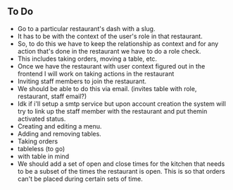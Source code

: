 ## To Do
- Go to a particular restaurant's dash with a slug.
 - It has to be with the context of the user's role in that restaurant. 
 - So, to do this we have to keep the relationship as context and for any action that's done in the restaurant we have to do a role check.
  - This includes taking orders, moving a table, etc. 
- Once we have the restaurant with user context figured out in the frontend I will work on taking actions in the restaurant
 - Inviting staff members to join the restaurant.
  - We should be able to do this via email. (invites table with role, restaurant, staff email?)
  - Idk if i'll setup a smtp service but upon account creation the system will try to link up the staff member with the restaurant and put themin activated status.
 - Creating and editing a menu.
 - Adding and removing tables.
 - Taking orders
  - tableless (to go)
  - with table in mind
 - We should add a set of open and close times for the kitchen that needs to be a subset of the times the restaurant is open. This is so that orders can't be placed during certain sets of time.

